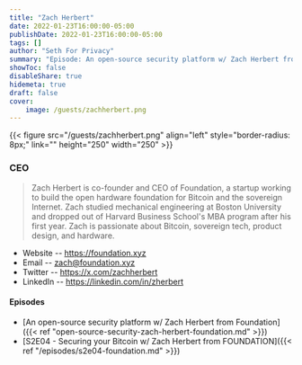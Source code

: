 ```yaml
---
title: "Zach Herbert"
date: 2022-01-23T16:00:00-05:00
publishDate: 2022-01-23T16:00:00-05:00
tags: []
author: "Seth For Privacy"
summary: "Episode: An open-source security platform w/ Zach Herbert from Foundation"
showToc: false
disableShare: true
hidemeta: true
draft: false
cover:
    image: /guests/zachherbert.png
---
```


{{< figure src="/guests/zachherbert.png" align="left" style="border-radius: 8px;" link="" height="250" width="250" >}}

### CEO

> Zach Herbert is co-founder and CEO of Foundation, a startup working to build the open hardware foundation for Bitcoin and the sovereign Internet.
> Zach studied mechanical engineering at Boston University and dropped out of Harvard Business School's MBA program after his first year.
> Zach is passionate about Bitcoin, sovereign tech, product design, and hardware.

- Website -- https://foundation.xyz
- Email -- [zach@foundation.xyz](mailto:zach@foundation.xyz)
- Twitter -- https://x.com/zachherbert
- LinkedIn -- https://linkedin.com/in/zherbert

#### Episodes

- [An open-source security platform w/ Zach Herbert from Foundation]({{< ref "open-source-security-zach-herbert-foundation.md" >}})
- [S2E04 - Securing your Bitcoin w/ Zach Herbert from FOUNDATION]({{< ref "/episodes/s2e04-foundation.md" >}})
